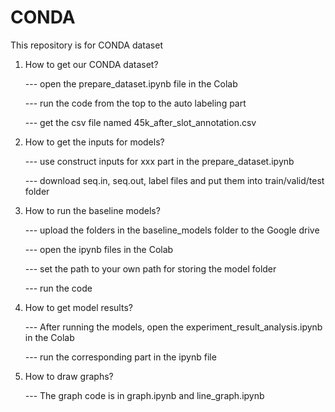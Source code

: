 # CONDA
This repository is for CONDA dataset

1. How to get our CONDA dataset?

      --- open the prepare_dataset.ipynb file in the Colab
      
      --- run the code from the top to the auto labeling part
      
      --- get the csv file named 45k_after_slot_annotation.csv
      
2. How to get the inputs for models?

      --- use construct inputs for xxx part in the prepare_dataset.ipynb
      
      --- download seq.in, seq.out, label files and put them into train/valid/test folder

3. How to run the baseline models?

      --- upload the folders in the baseline_models folder to the Google drive
      
      --- open the ipynb files in the Colab
      
      --- set the path to your own path for storing the model folder
      
      --- run the code
      
4. How to get model results?

      --- After running the models, open the experiment_result_analysis.ipynb in the Colab
      
      --- run the corresponding part in the ipynb file
      
5. How to draw graphs?

      --- The graph code is in graph.ipynb and line_graph.ipynb
